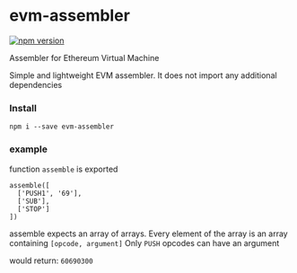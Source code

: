 # evm-assembler
[![npm version](https://badge.fury.io/js/evm-assembler.svg)](https://badge.fury.io/js/evm-assembler)

Assembler for Ethereum Virtual Machine

Simple and lightweight EVM assembler. 
It does not import any additional dependencies

### Install

`npm i --save evm-assembler`

### example

function `assemble` is exported

```
assemble([
  ['PUSH1', '69'],
  ['SUB'],
  ['STOP']
])
```
assemble expects an array of arrays. Every element of the array is an array containing `[opcode, argument]`
Only `PUSH` opcodes can have an argument

would return: `60690300`
